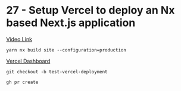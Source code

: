 # 27 - Setup Vercel to deploy an Nx based Next.js application
[Video Link]()

<TimeStamp start="0:26" end="0:28">

`yarn nx build site --configuration=production`

</TimeStamp>

<TimeStamp start="2:02" end="2:04">

[Vercel Dashboard](https://vercel.com/dashboard)

</TimeStamp>

<TimeStamp start="3:18" end="3:20">

`git checkout -b test-vercel-deployment`

</TimeStamp>

<TimeStamp start="3:34" end="3:35">

`gh pr create`

</TimeStamp>